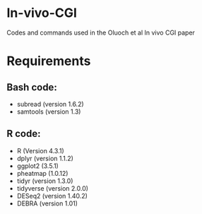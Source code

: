 # In-vivo-CGI

Codes and commands used in the Oluoch et al In vivo CGI paper

# Requirements
## Bash code:
* subread (version 1.6.2)
* samtools (version 1.3)
## R code:
* R (Version 4.3.1)
* dplyr (version 1.1.2)
* ggplot2 (3.5.1)
* pheatmap (1.0.12)
* tidyr (version 1.3.0)
* tidyverse (version 2.0.0)
* DESeq2 (version 1.40.2)
* DEBRA (version 1.01)

